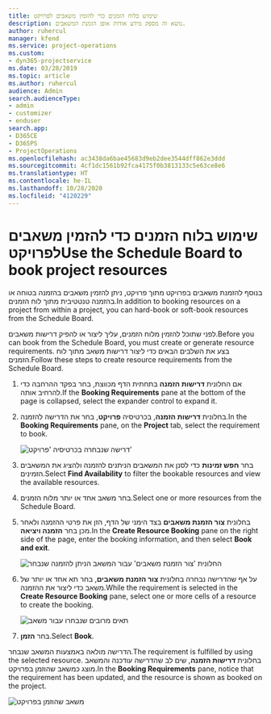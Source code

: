 ```yaml
---
title: שימוש בלוח הזמנים כדי להזמין משאבים לפרויקט
description: נושא זה מספק מידע אודות אופן הזמנת המשאבים.
author: ruhercul
manager: kfend
ms.service: project-operations
ms.custom:
- dyn365-projectservice
ms.date: 03/28/2019
ms.topic: article
ms.author: ruhercul
audience: Admin
search.audienceType:
- admin
- customizer
- enduser
search.app:
- D365CE
- D365PS
- ProjectOperations
ms.openlocfilehash: ac3438da6bae45683d9eb2dee3544dff862e3ddd
ms.sourcegitcommit: 4cf1dc1561b92fca4175f0b3813133c5e63ce8e6
ms.translationtype: HT
ms.contentlocale: he-IL
ms.lasthandoff: 10/28/2020
ms.locfileid: "4120229"
---
```

# <a name="use-the-schedule-board-to-book-project-resources"></a><span data-ttu-id="ea529-103">שימוש בלוח הזמנים כדי להזמין משאבים לפרויקט</span><span class="sxs-lookup"><span data-stu-id="ea529-103">Use the Schedule Board to book project resources</span></span>

<span data-ttu-id="ea529-104">בנוסף להזמנת משאבים בפרויקט מתוך פרויקט, ניתן להזמין משאבים בהזמנה בטוחה או בהזמנה טנטטיבית מתוך לוח הזמנים.</span><span class="sxs-lookup"><span data-stu-id="ea529-104">In addition to booking resources on a project from within a project, you can hard-book or soft-book resources from the Schedule Board.</span></span>

<span data-ttu-id="ea529-105">לפני שתוכל להזמין מלוח הזמנים, עליך ליצור או להפיק דרישות משאבים.</span><span class="sxs-lookup"><span data-stu-id="ea529-105">Before you can book from the Schedule Board, you must create or generate resource requirements.</span></span> <span data-ttu-id="ea529-106">בצע את השלבים הבאים כדי ליצור דרישות משאב מתוך לוח הזמנים.</span><span class="sxs-lookup"><span data-stu-id="ea529-106">Follow these steps to create resource requirements from the Schedule Board.</span></span>

1. <span data-ttu-id="ea529-107">אם החלונית **דרישות הזמנה** בתחתית הדף מכווצת, בחר בפקד ההרחבה כדי להרחיב אותה.</span><span class="sxs-lookup"><span data-stu-id="ea529-107">If the **Booking Requirements** pane at the bottom of the page is collapsed, select the expander control to expand it.</span></span>
2. <span data-ttu-id="ea529-108">בחלונית **דרישות הזמנה**, בכרטיסיה **פרויקט**, בחר את הדרישה להזמנה.</span><span class="sxs-lookup"><span data-stu-id="ea529-108">In the **Booking Requirements** pane, on the **Project** tab, select the requirement to book.</span></span>

    ![דרישה שנבחרה בכרטיסיה 'פרויקט'](media/Resource-Management-image73.png)

3. <span data-ttu-id="ea529-110">בחר **חפש זמינות** כדי לסנן את המשאבים הניתנים להזמנה ולהציג את המשאבים הזמינים.</span><span class="sxs-lookup"><span data-stu-id="ea529-110">Select **Find Availability** to filter the bookable resources and view the available resources.</span></span> 
4. <span data-ttu-id="ea529-111">בחר משאב אחד או יותר מלוח הזמנים.</span><span class="sxs-lookup"><span data-stu-id="ea529-111">Select one or more resources from the Schedule Board.</span></span> 
5. <span data-ttu-id="ea529-112">בחלונית **צור הזמנת משאבים** בצד הימני של הדף, הזן את פרטי ההזמנה ולאחר מכן בחר **הזמנה ויציאה**.</span><span class="sxs-lookup"><span data-stu-id="ea529-112">In the **Create Resource Booking** pane on the right side of the page, enter the booking information, and then select **Book and exit**.</span></span>

    ![החלונית 'צור הזמנת משאבים' עבור המשאב הניתן להזמנה שנבחר](media/Resource-Management-image74.png)

6. <span data-ttu-id="ea529-114">על אף שהדרישה נבחרה בחלונית **צור הזמנת משאבים**, בחר תא אחד או יותר של משאב כדי ליצור את ההזמנה.</span><span class="sxs-lookup"><span data-stu-id="ea529-114">While the requirement is selected in the **Create Resource Booking** pane, select one or more cells of a resource to create the booking.</span></span>

    ![תאים מרובים שנבחרו עבור משאב](media/Resource-Management-image75.png)

7. <span data-ttu-id="ea529-116">בחר **הזמן**.</span><span class="sxs-lookup"><span data-stu-id="ea529-116">Select **Book**.</span></span>

<span data-ttu-id="ea529-117">הדרישה מולאה באמצעות המשאב שנבחר.</span><span class="sxs-lookup"><span data-stu-id="ea529-117">The requirement is fulfilled by using the selected resource.</span></span> <span data-ttu-id="ea529-118">בחלונית **דרישות הזמנה**, שים לב שהדרישה עודכנה והמשאב מוצג כמשאב שהוזמן בפרויקט.</span><span class="sxs-lookup"><span data-stu-id="ea529-118">In the **Booking Requirements** pane, notice that the requirement has been updated, and the resource is shown as booked on the project.</span></span>

![משאב שהוזמן בפרויקט](media/Resource-Management-image76.png)
